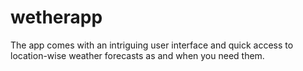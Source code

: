 # wetherapp
The app comes with an intriguing user interface and quick access to location-wise weather forecasts as and when you need them.

